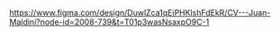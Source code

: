 https://www.figma.com/design/DuwlZca1qEiPHKlshFdEkR/CV---Juan-Maldini?node-id=2008-739&t=T01p3wasNsaxpO9C-1